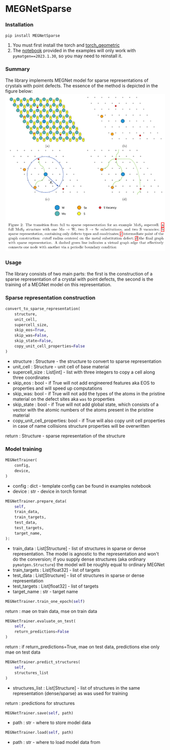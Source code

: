 # MEGNetSparse

### Installation

```
pip install MEGNetSparse
```

1) You must first install the torch and [torch_geometric](https://pytorch-geometric.readthedocs.io/en/latest/install/installation.html)
2) The [notebook](examples/example.ipynb) provided in the examples will only work 
with `pymatgen==2023.1.30`, so you may need to reinstall it.

### Summary
The library implements MEGNet model for sparse representations of crystals with point defects. The essence of the method is depicted in the figure below:
![Sparse representation construction](sparse.png)
### Usage

The library consists of two main parts: the first is the construction of a sparse representation of a crystal with point defects, the second is the training of a MEGNet model on this representation.

### Sparse representation construction

```python
convert_to_sparse_representation(
    structure,
    unit_cell,
    supercell_size,
    skip_eos=True,
    skip_was=False,
    skip_state=False,
    copy_unit_cell_properties=False
)
```

- structure : Structure - the structure to convert to
sparse representation
- unit_cell : Structure - unit cell of base material
- supercell_size : List[int] - list with three integers to copy 
a cell along three coordinates
- skip_eos : bool - if True will not add engineered features aka EOS to properties and will speed up 
computations
- skip_was: bool - if True will not add the types of the atoms in the pristine material on the defect sites aka `was` to properties
- skip_state : bool - if True will not add global state, which consists of a vector with the atomic numbers of the atoms present in the pristine material
- copy_unit_cell_properties: bool - if True will also copy unit cell properties
in case of name collisions structure properties will be overwritten

return : Structure - sparse representation of the structure

### Model training
```python
MEGNetTrainer(
    config,
    device,
)
```

- config : dict - template config can be found in examples notebook
- device : str - device in torch format

```python
MEGNetTrainer.prepare_data(
    self,
    train_data,
    train_targets,
    test_data,
    test_targets,
    target_name,
):
```

- train_data : List[Structure] - list of structures in 
sparse or dense representation. The model is agnostic to the representation and won't do the conversion;
if you supply dense structures (aka ordinary `pymatgen.Structure`) the model will be roughly equal to ordinary MEGNet
- train_targets : List[float32] - list of targets
- test_data : List[Structure] - list of structures in 
sparse or dense representation
- test_targets : List[float32] - list of targets
- target_name : str - target name

```python
MEGNetTrainer.train_one_epoch(self)
```

return : mae on train data, mse on train data

```python
MEGNetTrainer.evaluate_on_test(
    self, 
    return_predictions=False
)
```

return : if return_predictions=True, mae on test data, predictions else
 only mae on test data

```python
MEGNetTrainer.predict_structures(
    self, 
    structures_list
)
```

- structures_list : List[Structure] - list of structures in 
the same representation (dense/sparse) as was used for training

return : predictions for structures

```python
MEGNetTrainer.save(self, path)
```

- path : str - where to store model data

```python
MEGNetTrainer.load(self, path)
```

- path : str - where to load model data from
